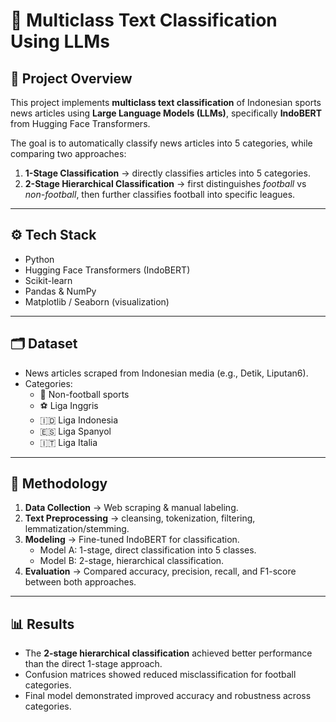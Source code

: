 # 📰 Multiclass Text Classification Using LLMs  

## 📌 Project Overview  
This project implements **multiclass text classification** of Indonesian sports news articles using **Large Language Models (LLMs)**, specifically **IndoBERT** from Hugging Face Transformers.  

The goal is to automatically classify news articles into 5 categories, while comparing two approaches:  

1. **1-Stage Classification** → directly classifies articles into 5 categories.  
2. **2-Stage Hierarchical Classification** → first distinguishes *football* vs *non-football*, then further classifies football into specific leagues.  

---

## ⚙️ Tech Stack  
- Python  
- Hugging Face Transformers (IndoBERT)  
- Scikit-learn  
- Pandas & NumPy  
- Matplotlib / Seaborn (visualization)  

---

## 🗂️ Dataset  
- News articles scraped from Indonesian media (e.g., Detik, Liputan6).  
- Categories:  
  - 🏸 Non-football sports  
  - ⚽ Liga Inggris  
  - 🇮🇩 Liga Indonesia  
  - 🇪🇸 Liga Spanyol  
  - 🇮🇹 Liga Italia  

---

## 🔬 Methodology  
1. **Data Collection** → Web scraping & manual labeling.  
2. **Text Preprocessing** → cleansing, tokenization, filtering, lemmatization/stemming.  
3. **Modeling** → Fine-tuned IndoBERT for classification.  
   - Model A: 1-stage, direct classification into 5 classes.  
   - Model B: 2-stage, hierarchical classification.  
4. **Evaluation** → Compared accuracy, precision, recall, and F1-score between both approaches.  

---

## 📊 Results  
- The **2-stage hierarchical classification** achieved better performance than the direct 1-stage approach.  
- Confusion matrices showed reduced misclassification for football categories.  
- Final model demonstrated improved accuracy and robustness across categories.  
